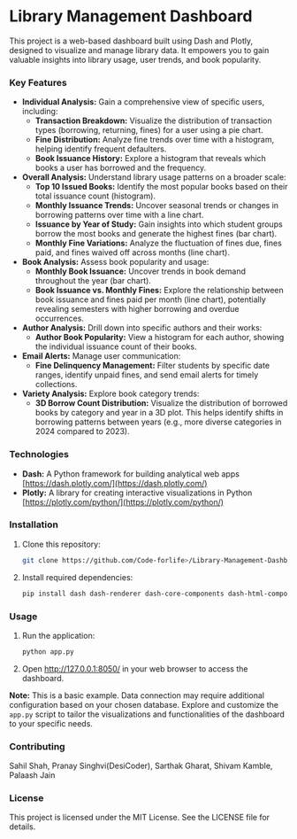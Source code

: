 # Library Management Dashboard

This project is a web-based dashboard built using Dash and Plotly, designed to visualize and manage library data. It empowers you to gain valuable insights into library usage, user trends, and book popularity.

### Key Features

* **Individual Analysis:** Gain a comprehensive view of specific users, including:
    * **Transaction Breakdown:** Visualize the distribution of transaction types (borrowing, returning, fines) for a user using a pie chart.
    * **Fine Distribution:** Analyze fine trends over time with a histogram, helping identify frequent defaulters.
    * **Book Issuance History:** Explore a histogram that reveals which books a user has borrowed and the frequency.
* **Overall Analysis:** Understand library usage patterns on a broader scale:
    * **Top 10 Issued Books:** Identify the most popular books based on their total issuance count (histogram).
    * **Monthly Issuance Trends:** Uncover seasonal trends or changes in borrowing patterns over time with a line chart.
    * **Issuance by Year of Study:** Gain insights into which student groups borrow the most books and generate the highest fines (bar chart).
    * **Monthly Fine Variations:** Analyze the fluctuation of fines due, fines paid, and fines waived off across months (line chart).
* **Book Analysis:** Assess book popularity and usage:
    * **Monthly Book Issuance:** Uncover trends in book demand throughout the year (bar chart).
    * **Book Issuance vs. Monthly Fines:** Explore the relationship between book issuance and fines paid per month (line chart), potentially revealing semesters with higher borrowing and overdue occurrences.
* **Author Analysis:** Drill down into specific authors and their works:
    * **Author Book Popularity:** View a histogram for each author, showing the individual issuance count of their books.
* **Email Alerts:** Manage user communication:
    * **Fine Delinquency Management:** Filter students by specific date ranges, identify unpaid fines, and send email alerts for timely collections.
* **Variety Analysis:** Explore book category trends:
    * **3D Borrow Count Distribution:** Visualize the distribution of borrowed books by category and year in a 3D plot. This helps identify shifts in borrowing patterns between years (e.g., more diverse categories in 2024 compared to 2023).

### Technologies

* **Dash:** A Python framework for building analytical web apps [https://dash.plotly.com/](https://dash.plotly.com/)
* **Plotly:** A library for creating interactive visualizations in Python [https://plotly.com/python/](https://plotly.com/python/)

### Installation

1. Clone this repository:

   ```bash
   git clone https://github.com/Code-forlife>/Library-Management-Dashboard.git
   ```

2. Install required dependencies:

   ```bash
   pip install dash dash-renderer dash-core-components dash-html-components plotly wordcloud
   ```

### Usage

1. Run the application:

   ```bash
   python app.py
   ```

2. Open http://127.0.0.1:8050/ in your web browser to access the dashboard.

**Note:** This is a basic example. Data connection may require additional configuration based on your chosen database. Explore and customize the `app.py` script to tailor the visualizations and functionalities of the dashboard to your specific needs.

### Contributing

Sahil Shah, Pranay Singhvi(DesiCoder), Sarthak Gharat, Shivam Kamble, Palaash Jain

### License

This project is licensed under the MIT License. See the LICENSE file for details.
